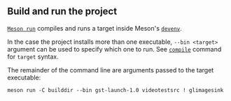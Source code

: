 ## Build and run the project

[`Meson run`](Commands.md#run) compiles and runs a target inside Meson's
[`devenv`](Commands.md#devenv).

In the case the project installs more than one executable, `--bin <target>`
argument can be used to specify which one to run. See [`compile`](#compile)
command for `target` syntax.

The remainder of the command line are arguments passed to the target executable:
```
meson run -C builddir --bin gst-launch-1.0 videotestsrc ! glimagesink
```
